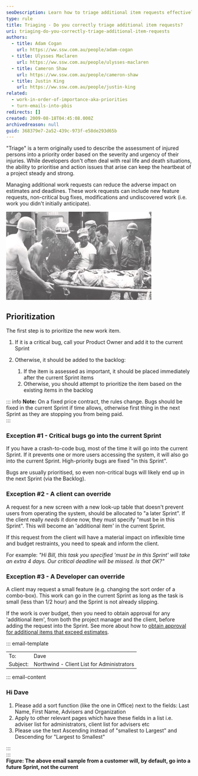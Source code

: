 ```yaml
---
seoDescription: Learn how to triage additional item requests effectively to keep your project on track.
type: rule
title: Triaging - Do you correctly triage additional item requests?
uri: triaging-do-you-correctly-triage-additional-item-requests
authors:
  - title: Adam Cogan
    url: https://ww.ssw.com.au/people/adam-cogan
  - title: Ulysses Maclaren
    url: https://ww.ssw.com.au/people/ulysses-maclaren
  - title: Cameron Shaw
    url: https://ww.ssw.com.au/people/cameron-shaw
  - title: Justin King
    url: https://ww.ssw.com.au/people/justin-king
related:
  - work-in-order-of-importance-aka-priorities
  - turn-emails-into-pbis
redirects: []
created: 2009-08-18T04:45:08.000Z
archivedreason: null
guid: 368379e7-2a52-439c-973f-e58de293d65b
---
```


"Triage" is a term originally used to describe the assessment of injured persons into a priority order based on the severity and urgency of their injuries. While developers don't often deal with real life and death situations, the ability to prioritise and action issues that arise can keep the heartbeat of a project steady and strong.

<!--endintro-->

Managing additional work requests can reduce the adverse impact on estimates and deadlines. These work requests can include new feature requests, non-critical bug fixes, modifications and undiscovered work (i.e. work you didn't initially anticipate).

![Figure: Only if it's life and death does it get added "in this Sprint"](SuccessfulProjects_Triage.jpg)

## Prioritization

The first step is to prioritize the new work item.

1. If it is a critical bug, call your Product Owner and add it to the current Sprint
2. Otherwise, it should be added to the backlog:

   1. If the item is assessed as important, it should be placed immediately after the current Sprint items
   2. Otherwise, you should attempt to prioritize the item based on the existing items in the backlog

::: info
**Note:** On a fixed price contract, the rules change. Bugs should be fixed in the current Sprint if time allows, otherwise first thing in the next Sprint as they are stopping you from being paid.  
:::

### Exception #1 - Critical bugs go into the current Sprint

If you have a crash-to-code bug, most of the time it will go into the current Sprint. If it prevents one or more users accessing the system, it will also go into the current Sprint. High-priority bugs are fixed "in this Sprint".

Bugs are usually prioritised, so even non-critical bugs will likely end up in the next Sprint (via the Backlog).

### Exception #2 - A client can override

A request for a new screen with a new look-up table that doesn't prevent users from operating the system, should be allocated to "a later Sprint".
If the client really _needs_ it done now, they must specify "must be in this Sprint". This will become an 'additional item' in the current Sprint.

If this request from the client will have a material impact on inflexible time and budget restraints, you need to speak and inform the client.

For example: _"Hi Bill, this task you specified 'must be in this Sprint' will take an extra 4 days. Our critical deadline will be missed. Is that OK?"_

### Exception #3 - A Developer can override

A client may request a small feature (e.g. changing the sort order of a combo-box). This work can go in the current Sprint as long as the task is small (less than 1/2 hour) and the Sprint is not already slipping.

If the work is over budget, then you need to obtain approval for any 'additional item', from both the project manager and the client, before adding the request into the Sprint. See more about how to [obtain approval for additional items that exceed estimates](/inform-clients-about-estimates-overrun).

::: email-template

|          |                                            |
| -------- | ------------------------------------------ |
| To:      | Dave                                       |
| Subject: | Northwind - Client List for Administrators |

::: email-content

### Hi Dave

1. Please add a sort function (like the one in Office) next to the fields: Last Name, First Name, Advisers and Organization
2. Apply to other relevant pages which have these fields in a list i.e. adviser list for administrators, client list for advisers etc
3. Please use the text Ascending instead of "smallest to Largest" and Descending for "Largest to Smallest"

:::  
:::  
**Figure: The above email sample from a customer will, by default, go into a future Sprint, not the current**
